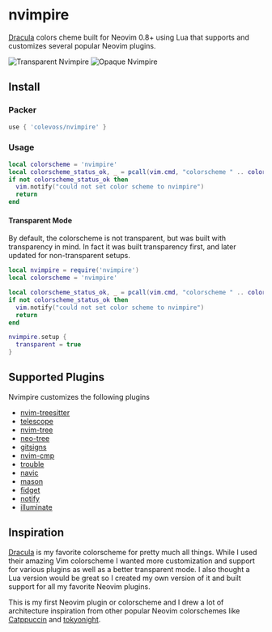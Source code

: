# nvimpire

[Dracula](https://draculatheme.com/) colors cheme built for Neovim 0.8+ using Lua that supports and
customizes several popular Neovim plugins.

![Transparent Nvimpire](https://user-images.githubusercontent.com/2539760/212601732-0b5d030c-6589-4eb5-92d3-9c6a41f3b854.png)
![Opaque Nvimpire](https://user-images.githubusercontent.com/2539760/212601864-552178ec-d328-45bc-ab00-a052a2021546.png)



## Install

### Packer

```lua
use { 'colevoss/nvimpire' }
```

### Usage

```lua
local colorscheme = 'nvimpire'
local colorscheme_status_ok, _ = pcall(vim.cmd, "colorscheme " .. colorscheme)
if not colorscheme_status_ok then
  vim.notify("could not set color scheme to nvimpire")
  return
end
```

#### Transparent Mode

By default, the colorscheme is not transparent, but was built with transparency in mind. In fact it was
built transparency first, and later updated for non-transparent setups.

```lua
local nvimpire = require('nvimpire')
local colorscheme = 'nvimpire'

local colorscheme_status_ok, _ = pcall(vim.cmd, "colorscheme " .. colorscheme)
if not colorscheme_status_ok then
  vim.notify("could not set color scheme to nvimpire")
  return
end

nvimpire.setup {
  transparent = true
}
```

## Supported Plugins

Nvimpire customizes the following plugins
* [nvim-treesitter](https://github.com/nvim-treesitter/nvim-treesitter)
* [telescope](https://github.com/nvim-telescope/telescope.nvim)
* [nvim-tree](https://github.com/nvim-tree/nvim-tree.lua)
* [neo-tree](https://github.com/nvim-neo-tree/neo-tree.nvim)
* [gitsigns](https://github.com/lewis6991/gitsigns.nvim)
* [nvim-cmp](https://github.com/hrsh7th/nvim-cmp)
* [trouble](https://github.com/folke/trouble.nvim)
* [navic](https://github.com/SmiteshP/nvim-navic)
* [mason](https://github.com/williamboman/mason.nvim)
* [fidget](https://github.com/j-hui/fidget.nvim)
* [notify](https://github.com/rcarriga/nvim-notify)
* [illuminate](https://github.com/RRethy/vim-illuminate)

## Inspiration

[Dracula](https://draculatheme.com/vim) is my favorite colorscheme for pretty much all things. While I used their amazing Vim colorscheme I
wanted more customization and support for various plugins as well as a better transparent mode. I also thought
a Lua version would be great so I created my own version of it and built support for all my favorite Neovim
plugins.

This is my first Neovim plugin or colorscheme and I drew a lot of architecture inspiration from other popular Neovim colorschemes like
[Catppuccin](https://github.com/catppuccin/nvim) and [tokyonight](https://github.com/folke/tokyonight.nvim).
